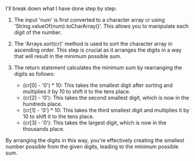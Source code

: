 I'll break down what I have done step by step:

1. The input 'num' is first converted to a character array cr using 'String.valueOf(num).toCharArray()'. This allows you to manipulate each digit of the number.

2. The 'Arrays.sort(cr)' method is used to sort the character array in ascending order. This step is crucial as it arranges the digits in a way that will result in 	the minimum possible sum.

3. The return statement calculates the minimum sum by rearranging the digits as follows:
   - (cr[0] - '0') * 10: This takes the smallest digit after sorting and multiplies it by 10 to shift it to the tens place.
   - (cr[2] - '0'): This takes the second smallest digit, which is now in the hundreds place.
   - (cr[1] - '0') * 10: This takes the third smallest digit and multiplies it by 10 to shift it to the tens place.
   - (cr[3] - '0'): This takes the largest digit, which is now in the thousands place.

By arranging the digits in this way, you're effectively creating the smallest number possible from the given digits, leading to the minimum possible sum.
